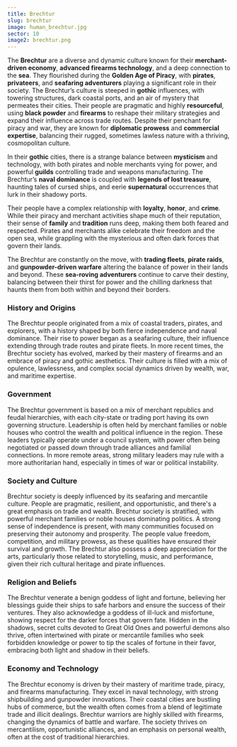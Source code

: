 ```yaml
---
title: Brechtur
slug: brechtur
image: human_brechtur.jpg
sector: 10
image2: brechtur.png
---
```


The **Brechtur** are a diverse and dynamic culture known for their **merchant-driven economy**, **advanced firearms technology**, and a deep connection to the **sea**. They flourished during the **Golden Age of Piracy**, with **pirates**, **privateers**, and **seafaring adventurers** playing a significant role in their society. The Brechtur’s culture is steeped in **gothic** influences, with towering structures, dark coastal ports, and an air of mystery that permeates their cities. Their people are pragmatic and highly **resourceful**, using **black powder** and **firearms** to reshape their military strategies and expand their influence across trade routes. Despite their penchant for piracy and war, they are known for **diplomatic prowess** and **commercial expertise**, balancing their rugged, sometimes lawless nature with a thriving, cosmopolitan culture.

In their **gothic** cities, there is a strange balance between **mysticism** and technology, with both pirates and noble merchants vying for power, and powerful **guilds** controlling trade and weapons manufacturing. The Brechtur’s **naval dominance** is coupled with **legends of lost treasure**, haunting tales of cursed ships, and eerie **supernatural** occurrences that lurk in their shadowy ports.

Their people have a complex relationship with **loyalty**, **honor**, and **crime**. While their piracy and merchant activities shape much of their reputation, their sense of **family** and **tradition** runs deep, making them both feared and respected. Pirates and merchants alike celebrate their freedom and the open sea, while grappling with the mysterious and often dark forces that govern their lands.

The Brechtur are constantly on the move, with **trading fleets**, **pirate raids**, and **gunpowder-driven warfare** altering the balance of power in their lands and beyond. These **sea-roving adventurers** continue to carve their destiny, balancing between their thirst for power and the chilling darkness that haunts them from both within and beyond their borders.

### History and Origins
The Brechtur people originated from a mix of coastal traders, pirates, and explorers, with a history shaped by both fierce independence and naval dominance. Their rise to power began as a seafaring culture, their influence extending through trade routes and pirate fleets. In more recent times, the Brechtur society has evolved, marked by their mastery of firearms and an embrace of piracy and gothic aesthetics. Their culture is filled with a mix of opulence, lawlessness, and complex social dynamics driven by wealth, war, and maritime expertise.
### Government
The Brechtur government is based on a mix of merchant republics and feudal hierarchies, with each city-state or trading port having its own governing structure. Leadership is often held by merchant families or noble houses who control the wealth and political influence in the region. These leaders typically operate under a council system, with power often being negotiated or passed down through trade alliances and familial connections. In more remote areas, strong military leaders may rule with a more authoritarian hand, especially in times of war or political instability.

### Society and Culture
Brechtur society is deeply influenced by its seafaring and mercantile culture. People are pragmatic, resilient, and opportunistic, and there's a great emphasis on trade and wealth. Brechtur society is stratified, with powerful merchant families or noble houses dominating politics. A strong sense of independence is present, with many communities focused on preserving their autonomy and prosperity. The people value freedom, competition, and military prowess, as these qualities have ensured their survival and growth. The Brechtur also possess a deep appreciation for the arts, particularly those related to storytelling, music, and performance, given their rich cultural heritage and pirate influences.
### Religion and Beliefs
The Brechtur venerate a benign goddess of light and fortune, believing her blessings guide their ships to safe harbors and ensure the success of their ventures. They also acknowledge a goddess of ill-luck and misfortune, showing respect for the darker forces that govern fate. Hidden in the shadows, secret cults devoted to Great Old Ones and powerful demons also thrive, often intertwined with pirate or mercantile families who seek forbidden knowledge or power to tip the scales of fortune in their favor, embracing both light and shadow in their beliefs.

### Economy and Technology
The Brechtur economy is driven by their mastery of maritime trade, piracy, and firearms manufacturing. They excel in naval technology, with strong shipbuilding and gunpowder innovations. Their coastal cities are bustling hubs of commerce, but the wealth often comes from a blend of legitimate trade and illicit dealings. Brechtur warriors are highly skilled with firearms, changing the dynamics of battle and warfare. The society thrives on mercantilism, opportunistic alliances, and an emphasis on personal wealth, often at the cost of traditional hierarchies.
